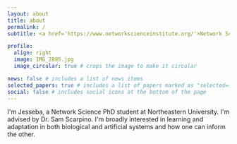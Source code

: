 ```yaml
---
layout: about
title: about
permalink: /
subtitle: <a href='https://www.networkscienceinstitute.org/'>Network Science Institute @ Northeastern University</a>.

profile:
  align: right
  image: IMG_2895.jpg
  image_circular: true # crops the image to make it circular

news: false # includes a list of news items
selected_papers: true # includes a list of papers marked as "selected={true}"
social: false # includes social icons at the bottom of the page
---
```


I'm Jesseba, a Network Science PhD student at Northeastern University. I'm advised by Dr. Sam Scarpino. I'm broadly interested in learning and adaptation in both biological and artificial systems and how one can inform the other.
